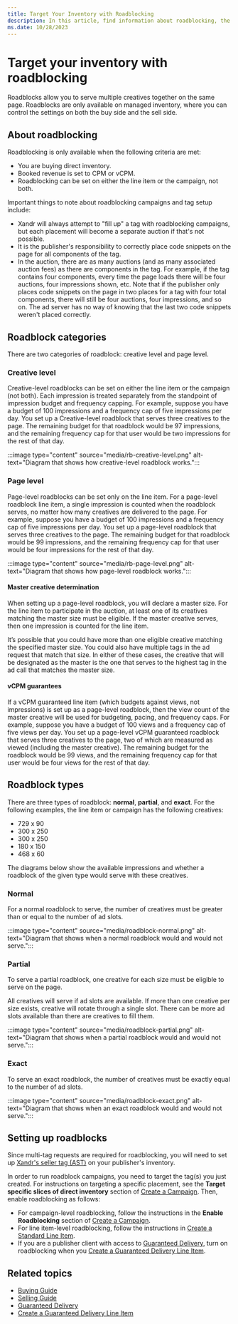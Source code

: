 ```yaml
---
title: Target Your Inventory with Roadblocking
description: In this article, find information about roadblocking, the different categories and types of roadblocks, and how to set up roadblocks.
ms.date: 10/28/2023
---
```


# Target your inventory with roadblocking

Roadblocks allow you to serve multiple creatives together on the same page. Roadblocks are only available on managed inventory, where you can control the settings on both the buy side and the sell side.

## About roadblocking

Roadblocking is only available when the following criteria are met:

- You are buying direct inventory.
- Booked revenue is set to CPM or vCPM.
- Roadblocking can be set on either the line item or the campaign, not both.

Important things to note about roadblocking campaigns and tag setup include:

- Xandr will always attempt to "fill up" a tag with roadblocking campaigns, but each placement will become a separate auction if that's not possible.
- It is the publisher's responsibility to correctly place code snippets on the page for all components of the tag.
- In the auction, there are as many auctions (and as many associated auction fees) as there are components in the tag. For example, if the tag contains four components, every time the page loads there will be four auctions, four impressions shown, etc. Note that if the publisher only places code snippets on the page in two places for a tag with four total components, there will still be four auctions, four impressions, and so on. The ad server has no way of knowing that the last two code snippets weren't placed correctly.

## Roadblock categories

There are two categories of roadblock: creative level and page level.

### Creative level

Creative-level roadblocks can be set on either the line item or the campaign (not both). Each impression is treated separately from the standpoint of impression budget and frequency capping. For example, suppose you have a budget of 100 impressions and a frequency cap of five impressions per day. You set up a Creative-level roadblock that serves three creatives to the page. The remaining budget for that roadblock would be 97 impressions, and the remaining frequency cap for that user would be two impressions for the rest of that day.

:::image type="content" source="media/rb-creative-level.png" alt-text="Diagram that shows how creative-level roadblock works.":::

### Page level

Page-level roadblocks can be set only on the line item. For a page-level roadblock line item, a single impression is counted when the roadblock serves, no matter how many creatives are delivered to the page. For example, suppose you have a budget of 100 impressions and a frequency cap of five impressions per day. You set up a page-level roadblock that serves three creatives to the page. The remaining budget for that roadblock would be 99 impressions, and the remaining frequency cap for that user would be four impressions for the rest of that day.

:::image type="content" source="media/rb-page-level.png" alt-text="Diagram that shows how page-level roadblock works.":::

#### Master creative determination

When setting up a page-level roadblock, you will declare a master size. For the line item to participate in the auction, at least one of its creatives matching the master size must be eligible. If the master creative serves, then one impression is counted for the line item.

It’s possible that you could have more than one eligible creative matching the specified master size. You could also have multiple tags in the ad request that match that size. In either of these cases, the creative that will be designated as the master is the one that serves to the highest tag in the ad call that matches the master size.

#### vCPM guarantees

If a vCPM guaranteed line item (which budgets against views, not impressions) is set up as a page-level roadblock, then the view count of the master creative will be used for budgeting, pacing, and frequency caps. For example, suppose you have a budget of 100 views and a frequency cap of five views per day. You set up a page-level vCPM guaranteed roadblock that serves three creatives to the page, two of which are measured as viewed (including the master creative). The remaining budget for the roadblock would be 99 views, and the remaining frequency cap for that user would be four views for the rest of that day.

## Roadblock types

There are three types of roadblock: **normal**, **partial**, and **exact**. For the following examples, the line item or campaign has the following creatives:

- 729 x 90
- 300 x 250
- 300 x 250
- 180 x 150
- 468 x 60

The diagrams below show the available impressions and whether a roadblock of the given type would serve with these creatives.

### Normal

For a normal roadblock to serve, the number of creatives must be greater than or equal to the number of ad slots.

:::image type="content" source="media/roadblock-normal.png" alt-text="Diagram that shows when a normal roadblock would and would not serve.":::

### Partial

To serve a partial roadblock, one creative for each size must be eligible to serve on the page.

All creatives will serve if ad slots are available. If more than one creative per size exists, creative will rotate through a single slot. There can be more ad slots available than there are creatives to fill them.

:::image type="content" source="media/roadblock-partial.png" alt-text="Diagram that shows when a partial roadblock would and would not serve.":::

### Exact

To serve an exact roadblock, the number of creatives must be exactly equal to the number of ad slots.

:::image type="content" source="media/roadblock-exact.png" alt-text="Diagram that shows when an exact roadblock would and would not serve.":::

## Setting up roadblocks

Since multi-tag requests are required for roadblocking, you will need to set up [Xandr's seller tag (AST)](../seller-tag/seller-tag.md) on your publisher's inventory.

In order to run roadblock campaigns, you need to target the tag(s) you just created. For instructions on targeting a specific placement, see the **Target specific slices of direct inventory** section of [Create a Campaign](create-a-campaign.md). Then, enable roadblocking as follows:

- For campaign-level roadblocking, follow the instructions in the **Enable Roadblocking** section of [Create a Campaign](create-a-campaign.md).
- For line item-level roadblocking, follow the instructions in [Create a Standard Line Item](create-a-standard-line-item.md).
- If you are a publisher client with access to [Guaranteed Delivery](guaranteed-delivery.md), turn on roadblocking when you [Create a Guaranteed Delivery Line Item](create-a-guaranteed-delivery-line-item.md).

## Related topics

- [Buying Guide](buying-guide.md)
- [Selling Guide](selling-guide.md)
- [Guaranteed Delivery](guaranteed-delivery.md)
- [Create a Guaranteed Delivery Line Item](create-a-guaranteed-delivery-line-item.md)
